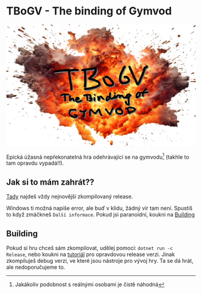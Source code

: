 # TBoGV - The binding of Gymvod

![art](img/tbogv.png)

Epická úžasná nepřekonatelná hra odehrávající se na gymvodu[^1] (takhle to tam opravdu vypadá!!).

## Jak si to mám zahrát??

[Tady](https://github.com/polaracep/TBoGV/releases/latest) najdeš vždy nejnovější zkompilovaný release.

Windows ti možná napíše error, ale buď v klidu, žádný vir tam není. Spustíš to když zmáčkneš `Další informace`.
Pokud jsi paranoidní, koukni na [Building](#building)

## Building

Pokud si hru chceš sám zkompilovat, udělej pomocí: `dotnet run -c Release`, nebo koukni na [tutoriál](https://docs.monogame.net/articles/getting_started/packaging_games.html?tabs=windows) pro opravdovou release verzi. Jinak zkompiluješ debug verzi, ve které jsou nástroje pro vývoj hry. Ta se dá hrát, ale nedoporučujeme to.

[^1]: Jakákoliv podobnost s reálnými osobami je čistě náhodná
